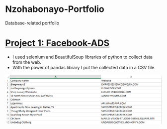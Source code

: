 # Nzohabonayo-Portfolio
Database-related portfolio

# [Project 1: Facebook-ADS](https://github.com/roberto-nzo/Facebook-ADS)
- I used selenium and BeautifulSoup libraries of python to collect data from the web.
- With the power of pandas library I put the collected data in a CSV file.

![](/images/CompanyNames_Websites.PNG)
